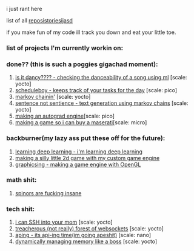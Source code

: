 i just rant here  

list of all [reposistoriesijasd](https://github.com/wheatgreaser) 

if you make fun of my code ill track you down and eat your little toe. 


### list of projects I'm currently workin on:


### done?? (this is such a poggies gigachad moment):
1. [is it dancy???? - checking the danceability of a song using ml](dancychecky.md) [scale: yocto]
2. [scheduleboy - keeps track of your tasks for the day](scheduleboy.md) [scale: pico]
3. [markov chainin'](markoving.md) [scale: yocto]
4. [sentence not sentience - text generation using markov chains](sentencing.md) [scale: yocto]
5. [making an autograd engine](neuralnetfromscratch.md)[scale: pico]
6. [making a game so i can buy a maserati](spirits.md)[scale: micro]

### backburner(my lazy ass put these off for the future): 
1. [learning deep learning - i'm learning deep learning](learningdeeplearningthechronicle.md)
2. [making a silly little 2d game with my custom game engine](silly2dgame.md)
3. [graphicsing - making a game engine with OpenGL](opengling.md) 

### math shit:
1. [spinors are fucking insane](spinors.md)

### tech shit:
1. [i can SSH into your mom](ssh.md) [scale: yocto]
2. [treacherous (not really) forest of websockets](websockets.md) [scale: yocto]
3. [aping - its api-ing time(im going apeshit)](apiing.md) [scale: nano] 
4. [dynamically managing memory like a boss](memorymanagement.md) [scale: yocto]

